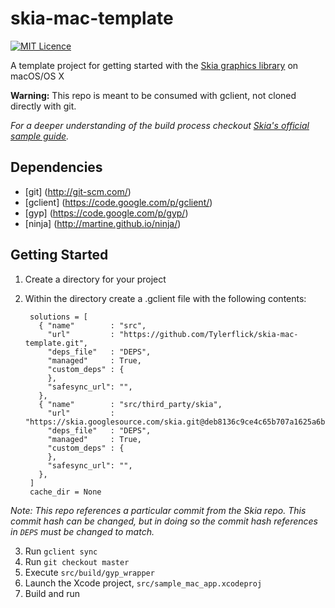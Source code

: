 # skia-mac-template
[![MIT Licence](https://badges.frapsoft.com/os/mit/mit.svg?v=103)](https://opensource.org/licenses/mit-license.php)


A template project for getting started with the [Skia graphics library](https://skia.org) on macOS/OS X

**Warning:**
This repo is meant to be consumed with gclient, not cloned directly with git.

*For a deeper understanding of the build process checkout [Skia's official sample guide](https://skia.org/user/sample/building).*

## Dependencies
- [git] (http://git-scm.com/)
- [gclient] (https://code.google.com/p/gclient/)
- [gyp] (https://code.google.com/p/gyp/)
- [ninja] (http://martine.github.io/ninja/)

## Getting Started
1. Create a directory for your project
2. Within the directory create a .gclient file with the following contents:
		
		solutions = [
		  { "name"        : "src",
		    "url"         : "https://github.com/Tylerflick/skia-mac-template.git",
		    "deps_file"   : "DEPS",
		    "managed"     : True,
		    "custom_deps" : {
		    },
		    "safesync_url": "",
		  },
		  { "name"        : "src/third_party/skia",
		    "url"         : "https://skia.googlesource.com/skia.git@deb8136c9ce4c65b707a1625a6b7d94d3cad9f4f",
		    "deps_file"   : "DEPS",
		    "managed"     : True,
		    "custom_deps" : {
		    },
		    "safesync_url": "",
		  },
		]
		cache_dir = None


 *Note: This repo references a particular commit from the Skia repo. This commit hash can be changed, but in doing so the commit hash references in `DEPS` must be changed to match.*
 
3. Run `gclient sync`
4. Run `git checkout master`
5. Execute `src/build/gyp_wrapper` 
6. Launch the Xcode project, `src/sample_mac_app.xcodeproj`
7. Build and run
